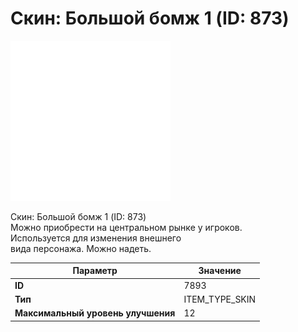 # Скин: Большой бомж 1 (ID: 873)

![Item Image](../img/7893.webp?raw=true)

Скин: Большой бомж 1 (ID: 873)<br>Можно приобрести на центральном рынке у игроков.<br>Используется для изменения внешнего<br>вида персонажа. Можно надеть.


| Параметр | Значение |
|----------|----------|
| **ID** | 7893 |
| **Тип** | ITEM_TYPE_SKIN |
| **Максимальный уровень улучшения** | 12 |

